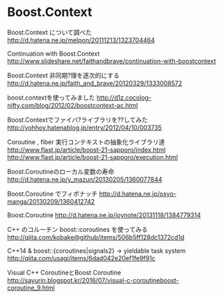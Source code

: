 # Boost.Context
Boost.Context について調べた  http://d.hatena.ne.jp/melpon/20111213/1323704464    
  
Continuation with Boost.Context  http://www.slideshare.net/faithandbrave/continuation-with-boostcontext   
  
Boost.Context 非同期?理を逐次的にする  http://d.hatena.ne.jp/faith_and_brave/20120329/1333008572     
  
boost.contextを使ってみました  http://d1z.cocolog-nifty.com/blog/2012/02/boostcontext-ac.html   
  
Boost.Contextでファイバ?ライブラリを??してみた  http://yohhoy.hatenablog.jp/entry/2012/04/10/003735   
   
  
Coroutine , fiber 実行コンテキストの抽象化ライブラリ達  
http://www.flast.jp/article/boost-21-sapporo/index.html   
http://www.flast.jp/article/boost-21-sapporo/execution.html   
  
Boost.Coroutineのローカル変数の寿命   http://d.hatena.ne.jp/y_mazun/20130205/1360077844   
  
Boost.Coroutine でフィボナッチ  http://d.hatena.ne.jp/osyo-manga/20130209/1360412742   
  
Boost.Coroutine  http://d.hatena.ne.jp/joynote/20131118/1384779314   
  
C++ のコルーチン boost::coroutines を使ってみる  http://qiita.com/kobake@github/items/506b5ff128dc1372cd1d   
  
C++14 & boost::{coroutines|signals2} -> yieldable task system  http://qiita.com/usagi/items/6dad042e20ef1fe9f91c   
  
Visual C++ CoroutineとBoost Coroutine  http://sayurin.blogspot.kr/2016/07/visual-c-coroutineboost-coroutine_9.html   
  